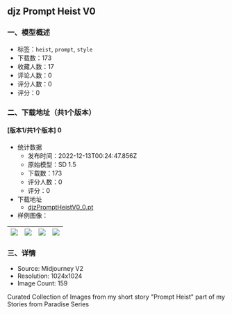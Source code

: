 ## djz Prompt Heist V0
### 一、模型概述

- 标签：`heist`, `prompt`, `style`
- 下载数：173
- 收藏人数：17
- 评论人数：0
- 评分人数：0
- 评分：0

### 二、下载地址（共1个版本）

#### [版本1/共1个版本] 0

- 统计数据
  - 发布时间：2022-12-13T00:24:47.856Z
  - 原始模型：SD 1.5
  - 下载数：173
  - 评分人数：0
  - 评分：0
- 下载地址
  - [djzPromptHeistV0_0.pt](https://civitai.com/api/download/models/1378)
- 样例图像：

| <img src="https://image.civitai.com/xG1nkqKTMzGDvpLrqFT7WA/0666f3e9-4f7f-4b0a-8d9f-98aeac139c00/width=450/12248.jpeg" /> | <img src="https://image.civitai.com/xG1nkqKTMzGDvpLrqFT7WA/6746f226-7c43-4e35-53e9-ebca5e900900/width=450/12247.jpeg" /> | <img src="https://image.civitai.com/xG1nkqKTMzGDvpLrqFT7WA/3f1e97d4-aafe-4cf2-a06d-cdcc1b2e9f00/width=450/12246.jpeg" /> | <img src="https://image.civitai.com/xG1nkqKTMzGDvpLrqFT7WA/c237e73b-9d37-4a4c-7252-8ccd266fbc00/width=450/12245.jpeg" /> |
| ---- | ---- | ---- | ---- |


### 三、详情
<ul><li>Source: Midjourney V2</li><li>Resolution: 1024x1024</li><li>Image Count: 159</li></ul><p>Curated Collection of Images from my short story "Prompt Heist" part of my Stories from Paradise Series</p>